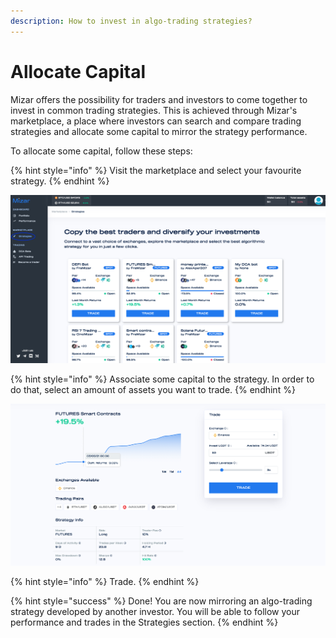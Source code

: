 ```yaml
---
description: How to invest in algo-trading strategies?
---
```


# Allocate Capital

Mizar offers the possibility for traders and investors to come together to invest in common trading strategies. This is achieved through Mizar's marketplace, a place where investors can search and compare trading strategies and allocate some capital to mirror the strategy performance.

To allocate some capital, follow these steps:

{% hint style="info" %}
Visit the marketplace and select your favourite strategy.
{% endhint %}

![](../../.gitbook/assets/screenshot-2021-09-16-at-11.52.49.png)

{% hint style="info" %}
Associate some capital to the strategy. In order to do that, select an amount of assets you want to trade.
{% endhint %}

![](../../.gitbook/assets/screenshot-2021-09-16-at-11.55.33.png)

{% hint style="info" %}
Trade.
{% endhint %}

{% hint style="success" %}
Done! You are now mirroring an algo-trading strategy developed by another investor. You will be able to follow your performance and trades in the Strategies section.
{% endhint %}

